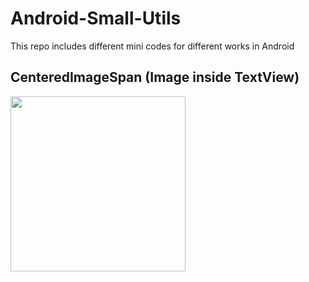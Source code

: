 # Android-Small-Utils
This repo includes different mini codes for different works in Android



## CenteredImageSpan (Image inside TextView)
<p>
<img src="https://github.com/rashidafzaal/Android-Small-Utils/tree/master/screenshots/image.jpeg" height="280" data-canonical-src="https://github.com/rashidafzaal/Android-Small-Utils/tree/master/screenshots/image.jpeg" style="max-width:100%;">